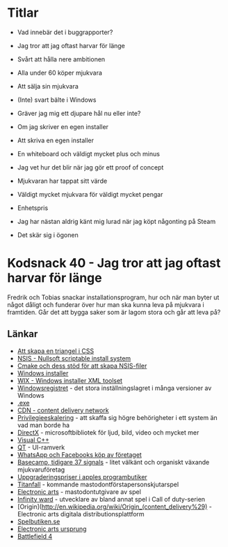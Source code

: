 # Titlar #
* Vad innebär det i buggrapporter?
* Jag tror att jag oftast harvar för länge
* Svårt att hålla nere ambitionen
* Alla under 60 köper mjukvara
* Att sälja sin mjukvara
* (Inte) svart bälte i Windows

* Gräver jag mig ett djupare hål nu eller inte?
* Om jag skriver en egen installer
* Att skriva en egen installer
* En whiteboard och väldigt mycket plus och minus
* Jag vet hur det blir när jag gör ett proof of concept
* Mjukvaran har tappat sitt värde
* Väldigt mycket mjukvara för väldigt mycket pengar
* Enhetspris
* Jag har nästan aldrig känt mig lurad när jag köpt någonting på Steam
* Det skär sig i ögonen

# Kodsnack 40 - Jag tror att jag oftast harvar för länge #
Fredrik och Tobias snackar installationsprogram, hur och när man byter ut något dåligt och funderar över hur man ska kunna leva på mjukvara i framtiden. Går det att bygga saker som är lagom stora och går att leva på?

## Länkar ##
* [Att skapa en triangel i CSS](http://css-tricks.com/snippets/css/css-triangle/)
* [NSIS - Nullsoft scriptable install system](http://nsis.sourceforge.net/Main_Page)
* [Cmake och dess stöd för att skapa NSIS-filer](http://www.cmake.org/Wiki/CMake:CPackPackageGenerators#NSIS)
* [Windows installer](http://en.wikipedia.org/wiki/Windows_Installer)
* [WIX - Windows installer XML toolset](http://en.wikipedia.org/wiki/WiX)
* [Windowsregistret](http://en.wikipedia.org/wiki/Windows_registry) - det stora inställningslagret i många versioner av Windows
* [.exe](http://en.wikipedia.org/wiki/.exe)
* [CDN - content delivery network](http://en.wikipedia.org/wiki/Content_delivery_network)
* [Privilegieeskalering](http://en.wikipedia.org/wiki/Privilege_escalation) - att skaffa sig högre behörigheter i ett system än vad man borde ha
* [DirectX](http://en.wikipedia.org/wiki/DirectX) - microsoftbibliotek för ljud, bild, video och mycket mer
* [Visual C++](http://en.wikipedia.org/wiki/Visual_C++)
* [QT](http://qt-project.org) - UI-ramverk
* [WhatsApp och Facebooks köp av företaget](http://recode.net/2014/02/19/facebook-to-buy-whatsapp-for-16-billion/)
* [Basecamp, tidigare 37 signals](https://basecamp.com) - litet välkänt och organiskt växande mjukvaruföretag
* [Uppgraderingspriser i apples programbutiker](http://www.macstories.net/stories/why-upgrade-pricing-isnt-coming-to-the-app-store/)
* [Titanfall](http://www.titanfall.com) - kommande mastodontförstapersonskjutarspel
* [Electronic arts](http://www.ea.com) - mastodontutgivare av spel
* [Infinity ward](http://en.wikipedia.org/wiki/Infinity_Ward) - utvecklare av bland annat spel i Call of duty-serien
* [Origin](http://en.wikipedia.org/wiki/Origin_(content_delivery%29) - Electronic arts digitala distributionsplattform
* [Spelbutiken.se](http://www.spelbutiken.se)
* [Electronic arts ursprung](http://www.gamasutra.com/view/feature/130129/we_see_farther__a_history_of_.php?print=1)
* [Battlefield 4](http://www.battlefield.com/battlefield-4)